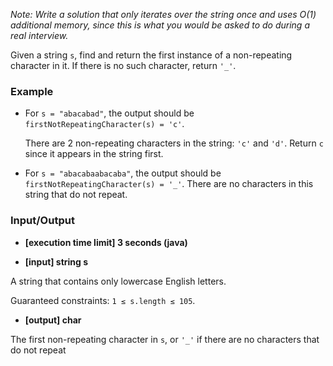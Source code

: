*Note: Write a solution that only iterates over the string once and uses O(1) additional memory, since this is what you would be asked to do during a real interview.*

Given a string `s`, find and return the first instance of a non-repeating character in it. If there is no such character, return `'_'`.

### Example

* For `s = "abacabad"`, the output should be `firstNotRepeatingCharacter(s) = 'c'`. 

  There are 2 non-repeating characters in the string: `'c'` and `'d'`. Return `c` since it appears in the string first.

* For `s = "abacabaabacaba"`, the output should be `firstNotRepeatingCharacter(s) = '_'`.
  There are no characters in this string that do not repeat.


### Input/Output

* **[execution time limit] 3 seconds (java)**

* **[input] string s**

A string that contains only lowercase English letters.

Guaranteed constraints:
`1 ≤ s.length ≤ 105`.

* **[output] char**

The first non-repeating character in `s`, or `'_'` if there are no characters that do not repeat